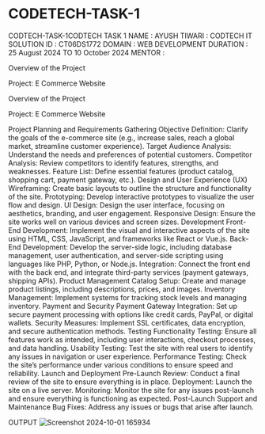 # CODETECH-TASK-1
CODTECH-TASK-1CODTECH TASK 1 NAME : AYUSH TIWARI : CODTECH IT SOLUTION ID : CT06DS1772 DOMAIN : WEB DEVELOPMENT DURATION : 25 August 2024 TO 10 October 2024 MENTOR : 

Overview of the Project

Project: E Commerce Website

Overview of the Project

Project: E Commerce Website

 Project Planning and Requirements Gathering Objective Definition: Clarify the goals of the e-commerce site (e.g., increase sales, reach a global market, streamline customer experience). Target Audience Analysis: Understand the needs and preferences of potential customers. Competitor Analysis: Review competitors to identify features, strengths, and weaknesses. Feature List: Define essential features (product catalog, shopping cart, payment gateway, etc.).
    Design and User Experience (UX) Wireframing: Create basic layouts to outline the structure and functionality of the site. Prototyping: Develop interactive prototypes to visualize the user flow and design. UI Design: Design the user interface, focusing on aesthetics, branding, and user engagement. Responsive Design: Ensure the site works well on various devices and screen sizes.
    Development Front-End Development: Implement the visual and interactive aspects of the site using HTML, CSS, JavaScript, and frameworks like React or Vue.js. Back-End Development: Develop the server-side logic, including database management, user authentication, and server-side scripting using languages like PHP, Python, or Node.js. Integration: Connect the front end with the back end, and integrate third-party services (payment gateways, shipping APIs).
    Product Management Catalog Setup: Create and manage product listings, including descriptions, prices, and images. Inventory Management: Implement systems for tracking stock levels and managing inventory.
    Payment and Security Payment Gateway Integration: Set up secure payment processing with options like credit cards, PayPal, or digital wallets. Security Measures: Implement SSL certificates, data encryption, and secure authentication methods.
    Testing Functionality Testing: Ensure all features work as intended, including user interactions, checkout processes, and data handling. Usability Testing: Test the site with real users to identify any issues in navigation or user experience. Performance Testing: Check the site’s performance under various conditions to ensure speed and reliability.
    Launch and Deployment Pre-Launch Review: Conduct a final review of the site to ensure everything is in place. Deployment: Launch the site on a live server. Monitoring: Monitor the site for any issues post-launch and ensure everything is functioning as expected.
    Post-Launch Support and Maintenance Bug Fixes: Address any issues or bugs that arise after launch.


OUTPUT
![Screenshot 2024-10-01 165934](https://github.com/user-attachments/assets/6a6fe8c3-13b3-4560-b80b-5f98249d4653)

